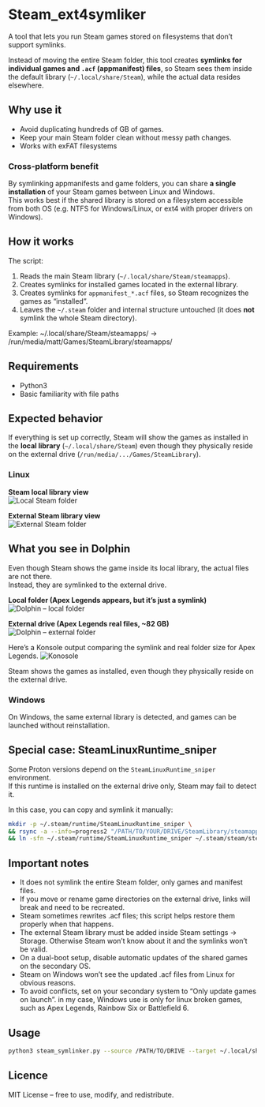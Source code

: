 # Steam_ext4symliker
A tool that lets you run Steam games stored on filesystems that don’t support symlinks.

Instead of moving the entire Steam folder, this tool creates **symlinks for individual games and `.acf` (appmanifest) files**, so Steam sees them inside the default library (`~/.local/share/Steam`), while the actual data resides elsewhere.

## Why use it
- Avoid duplicating hundreds of GB of games.  
- Keep your main Steam folder clean without messy path changes.  
- Works with exFAT filesystems

### Cross-platform benefit
By symlinking appmanifests and game folders, you can share **a single installation** of your Steam games between Linux and Windows.  
This works best if the shared library is stored on a filesystem accessible from both OS (e.g. NTFS for Windows/Linux, or ext4 with proper drivers on Windows).

## How it works
The script:
1. Reads the main Steam library (`~/.local/share/Steam/steamapps`).
2. Creates symlinks for installed games located in the external library.
3. Creates symlinks for `appmanifest_*.acf` files, so Steam recognizes the games as “installed”.
4. Leaves the `~/.steam` folder and internal structure untouched (it does **not** symlink the whole Steam directory).

Example: ~/.local/share/Steam/steamapps/ -> /run/media/matt/Games/SteamLibrary/steamapps/

## Requirements
- Python3
- Basic familiarity with file paths

## Expected behavior

If everything is set up correctly, Steam will show the games as installed in the **local library** (`~/.local/share/Steam`) even though they physically reside on the external drive (`/run/media/.../Games/SteamLibrary`).

### Linux 

**Steam local library view**  
![Local Steam folder](assets/localfolder.png)

**External Steam library view**  
![External Steam folder](assets/gamesfolder.png)

## What you see in Dolphin

Even though Steam shows the game inside its local library, the actual files are not there.  
Instead, they are symlinked to the external drive.

**Local folder (Apex Legends appears, but it’s just a symlink)**  
![Dolphin – local folder](assets/dolphin_local.png)

**External drive (Apex Legends real files, ~82 GB)**  
![Dolphin – external folder](assets/dolphin_exFATfolder.png)

Here’s a Konsole output comparing the symlink and real folder size for Apex Legends.
![Konosole](assets/konsole.png)


Steam shows the games as installed, even though they physically reside on the external drive.  


### Windows
On Windows, the same external library is detected, and games can be launched without reinstallation.  

## Special case: SteamLinuxRuntime_sniper

Some Proton versions depend on the `SteamLinuxRuntime_sniper` environment.  
If this runtime is installed on the external drive only, Steam may fail to detect it.  

In this case, you can copy and symlink it manually:

```bash
mkdir -p ~/.steam/runtime/SteamLinuxRuntime_sniper \
&& rsync -a --info=progress2 "/PATH/TO/YOUR/DRIVE/SteamLibrary/steamapps/common/SteamLinuxRuntime_sniper/" ~/.steam/runtime/SteamLinuxRuntime_sniper/ \
&& ln -sfn ~/.steam/runtime/SteamLinuxRuntime_sniper ~/.steam/steam/steamapps/common/SteamLinuxRuntime_sniper
```

## Important notes
- It does not symlink the entire Steam folder, only games and manifest files.
- If you move or rename game directories on the external drive, links will break and need to be recreated.
- Steam sometimes rewrites .acf files; this script helps restore them properly when that happens.
- The external Steam library must be added inside Steam settings → Storage. Otherwise Steam won’t know about it and the symlinks won’t be valid.
- On a dual-boot setup, disable automatic updates of the shared games on the secondary OS.
- Steam on Windows won’t see the updated .acf files from Linux for obvious reasons.
- To avoid conflicts, set on your secondary system to “Only update games on launch”. in my case, Windows use is only for linux broken games, such as Apex Legends, Rainbow Six or Battlefield 6. 

## Usage
```bash
python3 steam_symlinker.py --source /PATH/TO/DRIVE --target ~/.local/share/Steam/steamapps 
```

## Licence
MIT License – free to use, modify, and redistribute.
